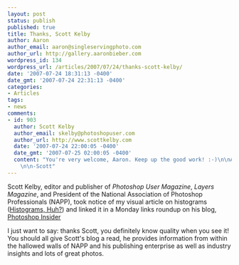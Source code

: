```yaml
---
layout: post
status: publish
published: true
title: Thanks, Scott Kelby
author: Aaron
author_email: aaron@singleservingphoto.com
author_url: http://gallery.aaronbieber.com
wordpress_id: 134
wordpress_url: /articles/2007/07/24/thanks-scott-kelby/
date: '2007-07-24 18:31:13 -0400'
date_gmt: '2007-07-24 22:31:13 -0400'
categories:
- Articles
tags:
- news
comments:
- id: 903
  author: Scott Kelby
  author_email: skelby@photoshopuser.com
  author_url: http://www.scottkelby.com
  date: '2007-07-24 22:00:05 -0400'
  date_gmt: '2007-07-25 02:00:05 -0400'
  content: "You're very welcome, Aaron. Keep up the good work! :-)\n\nAll my best,
    \n\n-Scott"
---
```

Scott Kelby, editor and publisher of _Photoshop User Magazine_,
_Layers Magazine_, and President of the National Association of
Photoshop Professionals (NAPP), took notice of my visual article on
histograms ([Histograms,
Huh?](/articles/2007/06/03/histograms-huh/)) and
linked it in a Monday links roundup on his blog, [Photoshop
Insider](http://www.scottkelby.com.)

I just want to say: thanks Scott, you definitely know quality when you
see it! You should all give Scott's blog a read, he provides information
from within the hallowed walls of NAPP and his publishing enterprise as
well as industry insights and lots of great photos.
